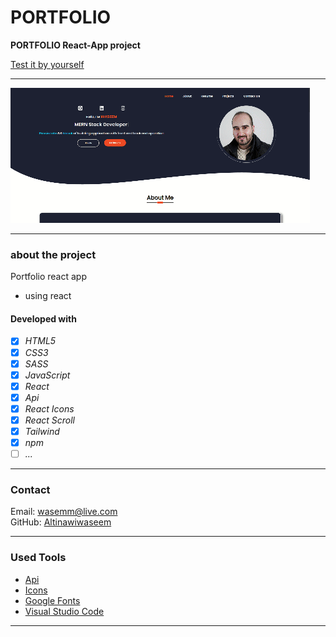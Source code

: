 # PORTFOLIO

**PORTFOLIO React-App project**

[Test it by yourself]()

---

![layout](./src/assets/img/readme.gif)

---

### about the project

Portfolio react app

- using react

#### Developed with

- [x] _HTML5_
- [x] _CSS3_
- [x] _SASS_
- [x] _JavaScript_
- [x] _React_
- [x] _Api_
- [x] _React Icons_
- [x] _React Scroll_
- [x] _Tailwind_
- [x] _npm_
- [ ] _..._

---

### Contact

Email: <wasemm@live.com><br>
GitHub: [Altinawiwaseem](https://github.com/altinawiwaseem)

---

### Used Tools

- [Api](https://disease.sh/)
- [Icons](https://react-icons.github.io/react-icons/)
- [Google Fonts](https://fonts.google.com/)
- [Visual Studio Code](https://code.visualstudio.com/)

---
